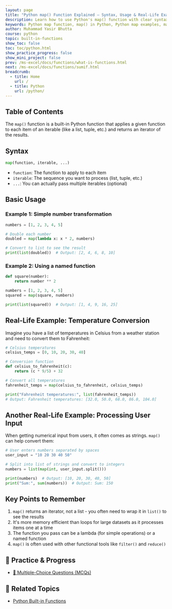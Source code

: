 ```yaml
---
layout: page
title: "Python map() Function Explained – Syntax, Usage & Real-Life Examples"
description: Learn how to use Python's map() function with clear syntax, beginner-friendly examples, and real-world applications. Master data transformation efficiently!
keywords: Python map function, map() in Python, Python map examples, map() syntax, Python data transformation, functional programming Python, lambda with map, Python iterator functions, real-life Python map usage, beginner Python map tutorial
author: Muhammad Yasir Bhutta
course: python
topic: built-in-functions
show_toc: false
toc: toc/python.html
show_practice_progress: false
show_mini_project: false
prev: /ms-excel/docs/functions/what-is-functions.html
next: /ms-excel/docs/functions/sumif.html
breadcrumb:
  - title: Home
    url: /
  - title: Python
    url: /python/
---
```


## Table of Contents


The `map()` function is a built-in Python function that applies a given function to each item of an iterable (like a list, tuple, etc.) and returns an iterator of the results.

## Syntax

```python
map(function, iterable, ...)
```

- `function`: The function to apply to each item
- `iterable`: The sequence you want to process (list, tuple, etc.)
- `...`: You can actually pass multiple iterables (optional)

## Basic Usage

### Example 1: Simple number transformation

```python
numbers = [1, 2, 3, 4, 5]

# Double each number
doubled = map(lambda x: x * 2, numbers)

# Convert to list to see the result
print(list(doubled))  # Output: [2, 4, 6, 8, 10]
```

### Example 2: Using a named function

```python
def square(number):
    return number ** 2

numbers = [1, 2, 3, 4, 5]
squared = map(square, numbers)

print(list(squared))  # Output: [1, 4, 9, 16, 25]
```

## Real-Life Example: Temperature Conversion

Imagine you have a list of temperatures in Celsius from a weather station and need to convert them to Fahrenheit:

```python
# Celsius temperatures
celsius_temps = [0, 10, 20, 30, 40]

# Conversion function
def celsius_to_fahrenheit(c):
    return (c * 9/5) + 32

# Convert all temperatures
fahrenheit_temps = map(celsius_to_fahrenheit, celsius_temps)

print("Fahrenheit temperatures:", list(fahrenheit_temps))
# Output: Fahrenheit temperatures: [32.0, 50.0, 68.0, 86.0, 104.0]
```

## Another Real-Life Example: Processing User Input

When getting numerical input from users, it often comes as strings. `map()` can help convert them:

```python
# User enters numbers separated by spaces
user_input = "10 20 30 40 50"

# Split into list of strings and convert to integers
numbers = list(map(int, user_input.split()))

print(numbers)  # Output: [10, 20, 30, 40, 50]
print("Sum:", sum(numbers))  # Output: Sum: 150
```

## Key Points to Remember

1. `map()` returns an iterator, not a list - you often need to wrap it in `list()` to see the results
2. It's more memory efficient than loops for large datasets as it processes items one at a time
3. The function you pass can be a lambda (for simple operations) or a named function
4. `map()` is often used with other functional tools like `filter()` and `reduce()`

## 🧠 Practice & Progress

- [📝 Multiple-Choice Questions (MCQs)](practice-and-progress/mcqs-built-in-functions.md)

## 📘 **Related Topics**

- [Python Built-in Functions](index.md)